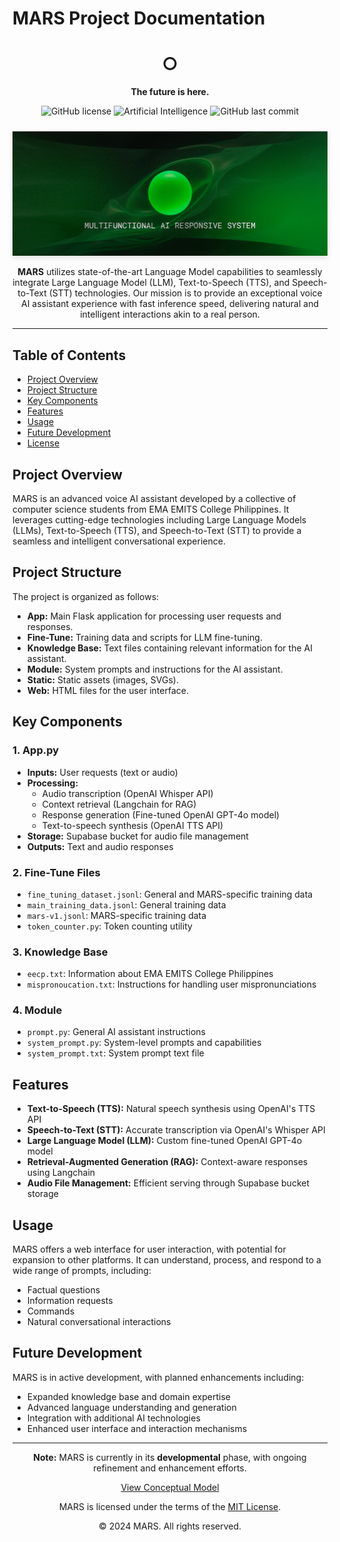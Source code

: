 # MARS Project Documentation

<div align="center">

<h1 align="center">○</h1>

<p align="center">
    <strong>The future is here.</strong>
</p>

![GitHub license](https://img.shields.io/github/license/GeloCreativeStudio/MARS-project)
![Artificial Intelligence](https://img.shields.io/badge/Artificial-Intelligence-green)
![GitHub last commit](https://img.shields.io/github/last-commit/GeloCreativeStudio/MARS-project)

<img src="static/MARS-D3.jpg" alt="MARS Conceptual Model" width="auto" style="box-shadow: 0 4px 8px rgba(0, 0, 0, 0.1); margin-top: 10px;">

<p align="center">
    <strong>MARS</strong> utilizes state-of-the-art Language Model capabilities to seamlessly integrate Large Language Model (LLM), Text-to-Speech (TTS), and Speech-to-Text (STT) technologies. Our mission is to provide an exceptional voice AI assistant experience with fast inference speed, delivering natural and intelligent interactions akin to a real person.
</p>

</div>

---

## Table of Contents
- [Project Overview](#project-overview)
- [Project Structure](#project-structure)
- [Key Components](#key-components)
- [Features](#features)
- [Usage](#usage)
- [Future Development](#future-development)
- [License](#license)

## Project Overview

MARS is an advanced voice AI assistant developed by a collective of computer science students from EMA EMITS College Philippines. It leverages cutting-edge technologies including Large Language Models (LLMs), Text-to-Speech (TTS), and Speech-to-Text (STT) to provide a seamless and intelligent conversational experience.

## Project Structure

The project is organized as follows:

- **App:** Main Flask application for processing user requests and responses.
- **Fine-Tune:** Training data and scripts for LLM fine-tuning.
- **Knowledge Base:** Text files containing relevant information for the AI assistant.
- **Module:** System prompts and instructions for the AI assistant.
- **Static:** Static assets (images, SVGs).
- **Web:** HTML files for the user interface.

## Key Components

### 1. App.py

- **Inputs:** User requests (text or audio)
- **Processing:** 
  - Audio transcription (OpenAI Whisper API)
  - Context retrieval (Langchain for RAG)
  - Response generation (Fine-tuned OpenAI GPT-4o model)
  - Text-to-speech synthesis (OpenAI TTS API)
- **Storage:** Supabase bucket for audio file management
- **Outputs:** Text and audio responses

### 2. Fine-Tune Files

- `fine_tuning_dataset.jsonl`: General and MARS-specific training data
- `main_training_data.jsonl`: General training data
- `mars-v1.jsonl`: MARS-specific training data
- `token_counter.py`: Token counting utility

### 3. Knowledge Base

- `eecp.txt`: Information about EMA EMITS College Philippines
- `mispronoucation.txt`: Instructions for handling user mispronunciations

### 4. Module

- `prompt.py`: General AI assistant instructions
- `system_prompt.py`: System-level prompts and capabilities
- `system_prompt.txt`: System prompt text file

## Features

- **Text-to-Speech (TTS):** Natural speech synthesis using OpenAI's TTS API
- **Speech-to-Text (STT):** Accurate transcription via OpenAI's Whisper API
- **Large Language Model (LLM):** Custom fine-tuned OpenAI GPT-4o model
- **Retrieval-Augmented Generation (RAG):** Context-aware responses using Langchain
- **Audio File Management:** Efficient serving through Supabase bucket storage

## Usage

MARS offers a web interface for user interaction, with potential for expansion to other platforms. It can understand, process, and respond to a wide range of prompts, including:

- Factual questions
- Information requests
- Commands
- Natural conversational interactions

## Future Development

MARS is in active development, with planned enhancements including:

- Expanded knowledge base and domain expertise
- Advanced language understanding and generation
- Integration with additional AI technologies
- Enhanced user interface and interaction mechanisms

---

<div align="center">
<p><strong>Note:</strong> MARS is currently in its <strong>developmental</strong> phase, with ongoing refinement and enhancement efforts.</p>
<p><a href="static/conceptual-model.svg">View Conceptual Model</a></p>

MARS is licensed under the terms of the <a href="./LICENSE">MIT License</a>.

© 2024 MARS. All rights reserved.
</div>